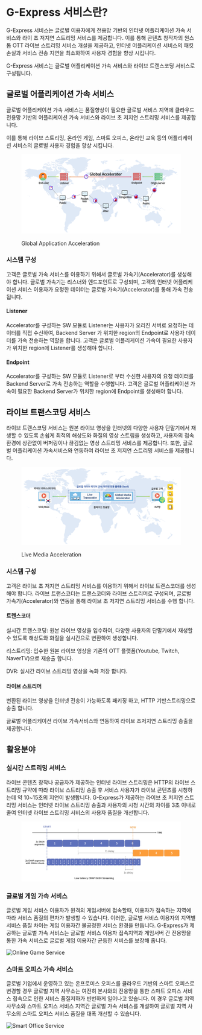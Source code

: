 # G-Express 서비스란?

G-Express 서비스는 글로벌 이용자에게 전용망 기반의 인터넷 어플리케이션 가속 서비스와 라이 초 저지연 스트리밍 서비스를 제공합니다. 이를 통해 콘텐츠 창작자의 원스톱 OTT 라이브 스트리밍 서비스 개설을 제공하고, 인터넷 어플리케이션 서비스의 패킷 손실과 서비스 전송 지연을 최소화하여 사용자 경험을 향상 시킵니다.

G-Express 서비스는 글로벌 어플리케이션 가속 서비스와 라이브 트랜스코딩 서비스로 구성됩니다.&#x20;

## 글로벌 어플리케이션 가속 서비스

글로벌 어플리케이션 가속 서비스는 품질향상이 필요한 글로벌 서비스 지역에 클라우드 전용망 기반의 어플리케이션 가속 서비스와 라이브 초 저지연 스트리밍 서비스를 제공합니다.&#x20;

이를 통해 라이브 스트리밍, 온라인 게임, 스마트 오피스, 온라인 교육 등의 어플리케이션 서비스의 글로벌 사용자 경험을 향상 시킵니다.

<figure><img src=".gitbook/assets/image (35).png" alt=""><figcaption><p>Global Application Acceleration</p></figcaption></figure>

### 시스템 구성

고객은 글로벌 가속 서비스를 이용하기 위해서 글로벌 가속기(Accelerator)를 생성해야 합니다. 글로벌 가속기는 리스너와 엔드포인트로 구성되며, 고객의 인터넷 어플리케이션 서비스 이용자가 요청한 데이터는 글로벌 가속기(Accelerator)를 통해 가속 전송됩니다. &#x20;

#### Listener

Accelerator를 구성하는 SW 모듈로 Listener는  사용자가 오리진 서버로 요청하는 데이터를 직접 수신하여, Backend Server 가 위치한 region의 Endpoint로 사용자 데이터를 가속 전송하는 역할을 합니다. 고객은 글로벌 어플리케이션 가속이 필요한  사용자가 위치한 region에 Listener를 생성해야 합니다.&#x20;

#### Endpoint

Accelerator를 구성하는 SW 모듈로 Listener로 부터 수신한 사용자의 요청 데이터를 Backend Server로 가속 전송하는 역할을 수행합니다. 고객은 글로벌 어플리케이션 가속이 필요한 Backend Server가 위치한 region에 Endpoint를 생성해야 합니다.

## 라이브 트랜스코딩 서비스

라이브 트랜스코딩 서비스는 원본 라이브 영상을 인터넷의 다양한 사용자 단말기에서 재생할 수 있도록 손쉽게 최적의 해상도와 화질의 영상 스트림을 생성하고, 사용자의 접속환경에 상관없이 버퍼링이나 끊김없는 영상 스트리밍 서비스를 제공합니다. 또한, 글로벌 어플리케이션 가속서비스와 연동하여 라이브 초 저지연 스트리밍 서비스를 제공합니다.



<figure><img src=".gitbook/assets/image (21).png" alt=""><figcaption><p>Live Media Acceleration</p></figcaption></figure>

### 시스템 구성

고객은 라이브 초 저지연 스트리밍 서비스를 이용하기 위해서 라이브 트랜스코더를 생성해야 합니다. 라이브 트랜스코더는 트랜스코더와 라이브 스트리머로 구성되며, 글로벌 가속기(Accelerator)와 연동을 통해 라이브 초 저지연 스트리밍 서비스를 수행 합니다. &#x20;

#### 트랜스코더

실시간 트랜스코딩: 원본 라이브 영상을 입수하여, 다양한 사용자의 단말기에서 재생할 수 있도록 해상도와 화질을 실시간으로 변환하여 생성합니다.

리스트리밍: 입수한 원본 라이브 영상을 기존의 OTT 플랫폼(Youtube, Twitch, NaverTV)으로 재송출 합니다.&#x20;

DVR: 실시간 라이브 스트리밍 영상을 녹화 저장 합니다.



#### 라이브 스트리머

변환된 라이브 영상을 인터넷 전송이 가능하도록 패키징 하고, HTTP 기반스트리밍으로 송출 합니다.

글로벌 어플리케이션 라이브 가속서비스와 연동하여 라이브 초저지연 스트리밍 송출을 제공합니다.&#x20;



## 활용분야

### 실시간 스트리밍 서비스

라이브 콘텐츠 창작나 공급자가 제공하는 인터넷 라이브 스트리밍은 HTTP의 라이브 스트리밍 규약에 따라 라이브 스트리밍 송출 후 서비스 사용자가 라이브 콘텐츠를 시청하는데 약 10\~15초의 지연이 발생합니다. G-Express가 제공하는 라이브 초 저지연 스트리밍 서비스는 인터넷 라이브 스트리밍 송출과 사용자의 시청 시간의 차이를 3초 이내로 줄여 인터넷 라이브 스트리밍 서비스의 사용자 품질을 개선합니다.



<figure><img src=".gitbook/assets/image (32).png" alt=""><figcaption></figcaption></figure>

### 글로벌 게임 가속 서비스

글로벌 게임 서비스 이용자가 원격의 게임서버에 접속할때, 이용자가 접속하는 지역에 따라 서비스 품질의 편차가 발생할 수 있습니다. 이러한, 글로벌 서비스 이용자의 지역별 서비스 품질 차이는 게임 이용자간 불공정한 서비스 환경을 만듭니다. G-Express가 제공하는 글로벌 가속 서비스는 글로벌 서비스 이용자 접속지역과 게임서버 간 전용망을 통한 가속 서비스로 글로벌 게임 이용자간 균등한 서비스를 보장해 줍니다.

![Online Game Service](.gitbook/assets/Intro\_usage\_gameservice.png)

### 스마트 오피스 가속 서비스

글로벌 기업에서 운영하고 있는 온프로미스 오피스를 클라우드 기반의 스마트 오피스로 변경할 경우 글로벌 지역 사무소는 여전히 본사와의 전용망을 통한 스마트 오피스 서비스 접속으로 인한 서비스 품질저하가 빈번하게 일어나고 있습니다. 이 경우 글로벌 지역 사무소와 스마트 오피스 서비스 지역간 글로벌 가속 서비스를 개설하여 글로벌 지역 사무소의 스마트 오피스 서비스 품질을 대폭 개선할 수 있습니다.

![Smart Office Service](.gitbook/assets/Intro\_usage\_smartoffice.png)



##



